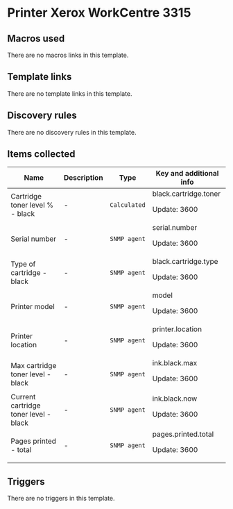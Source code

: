 # Printer Xerox WorkCentre 3315

## Macros used

There are no macros links in this template.

## Template links

There are no template links in this template.

## Discovery rules

There are no discovery rules in this template.

## Items collected

|Name|Description|Type|Key and additional info|
|----|-----------|----|----|
|Cartridge toner level % - black|<p>-</p>|`Calculated`|black.cartridge.toner<p>Update: 3600</p>|
|Serial number|<p>-</p>|`SNMP agent`|serial.number<p>Update: 3600</p>|
|Type of cartridge - black|<p>-</p>|`SNMP agent`|black.cartridge.type<p>Update: 3600</p>|
|Printer model|<p>-</p>|`SNMP agent`|model<p>Update: 3600</p>|
|Printer location|<p>-</p>|`SNMP agent`|printer.location<p>Update: 3600</p>|
|Max cartridge toner level - black|<p>-</p>|`SNMP agent`|ink.black.max<p>Update: 3600</p>|
|Current cartridge toner level - black|<p>-</p>|`SNMP agent`|ink.black.now<p>Update: 3600</p>|
|Pages printed - total|<p>-</p>|`SNMP agent`|pages.printed.total<p>Update: 3600</p>|
## Triggers

There are no triggers in this template.

